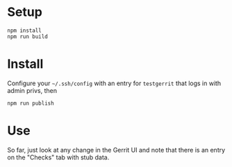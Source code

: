 # Setup

    npm install
    npm run build

# Install

Configure your `~/.ssh/config` with an entry for `testgerrit` that logs
in with admin privs, then

    npm run publish

# Use

So far, just look at any change in the Gerrit UI and note that there is
an entry on the "Checks" tab with stub data.
